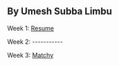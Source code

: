 ## By Umesh Subba Limbu
 
Week 1: [Resume](https://umes4ever.github.io/FM-Foundations/Week%201/cv.html)

Week 2: -----------

Week 3: [Matchy](https://umes4ever.github.io/FM-Foundations/Week%203/Matchy/index.html)

